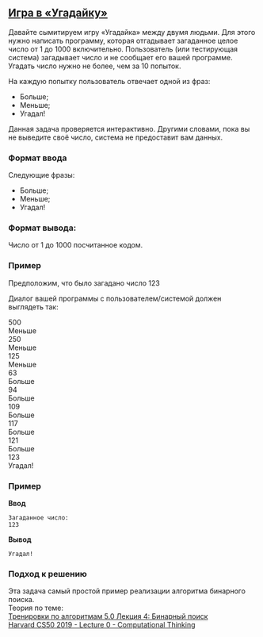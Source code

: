 ## [Игра в «Угадайку»](../../../solutions/2.3/23_s.py)

Давайте сымитируем игру «Угадайка» между двумя людьми. Для этого нужно написать программу, которая отгадывает загаданное целое число от 1 до 1000 включительно.
Пользователь (или тестирующая система) загадывает число и не сообщает его вашей программе.
Угадать число нужно не более, чем за 10 попыток.

На каждую попытку пользователь отвечает одной из фраз:

- Больше;
- Меньше;
- Угадал!

Данная задача проверяется интерактивно. Другими словами, пока вы не выведите своё число, система не предоставит вам данных.

### Формат ввода

Следующие фразы:

- Больше;
- Меньше;
- Угадал!

### Формат вывода:

Число от 1 до 1000 посчитанное кодом.

### Пример

Предположим, что было загадано число 123

Диалог вашей программы с пользователем/системой должен выглядеть так:

500\
Меньше\
250\
Меньше\
125\
Меньше\
63\
Больше\
94\
Больше\
109\
Больше\
117\
Больше\
121\
Больше\
123\
Угадал!

### Пример

**Ввод**
```plaintext
Загаданное число:
123
```

**Вывод**
```plaintext
Угадал!
```

### Подход к решению

Эта задача самый простой пример реализации алгоритма бинарного поиска.\
Теория по теме:\
[Тренировки по алгоритмам 5.0 Лекция 4: Бинарный поиск](https://www.youtube.com/live/-B6xvDeGyPg?si=0WLOHFxji0Kg_hkw&t=301)\
[Harvard CS50 2019 - Lecture 0 - Computational Thinking](https://youtu.be/jjqgP9dpD1k?si=UmAM8u0Ca5T5cPvy)